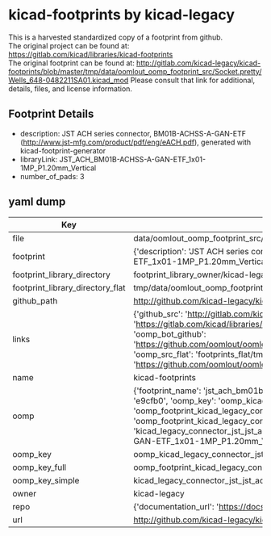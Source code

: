 # kicad-footprints by kicad-legacy  
This is a harvested standardized copy of a footprint from github.  
The original project can be found at:  
https://gitlab.com/kicad/libraries/kicad-footprints  
The original footprint can be found at:
http://gitlab.com/kicad-legacy/kicad-footprints/blob/master/tmp/data/oomlout_oomp_footprint_src/Socket.pretty/Wells_648-0482211SA01.kicad_mod
Please consult that link for additional, details, files, and license information.  
## Footprint Details
* description: JST ACH series connector, BM01B-ACHSS-A-GAN-ETF (http://www.jst-mfg.com/product/pdf/eng/eACH.pdf), generated with kicad-footprint-generator  
* libraryLink: JST_ACH_BM01B-ACHSS-A-GAN-ETF_1x01-1MP_P1.20mm_Vertical  
* number_of_pads: 3  
## yaml dump  
| Key | Value |  
| --- | --- |  
| file | data/oomlout_oomp_footprint_src/kicad-footprints/Connector_JST.pretty/JST_ACH_BM01B-ACHSS-A-GAN-ETF_1x01-1MP_P1.20mm_Vertical.kicad_mod |  
| footprint | {'description': 'JST ACH series connector, BM01B-ACHSS-A-GAN-ETF (http://www.jst-mfg.com/product/pdf/eng/eACH.pdf), generated with kicad-footprint-generator', 'libraryLink': 'JST_ACH_BM01B-ACHSS-A-GAN-ETF_1x01-1MP_P1.20mm_Vertical', 'number_of_pads': 3} |  
| footprint_library_directory | footprint_library_owner/kicad-legacy_kicad-footprints |  
| footprint_library_directory_flat | tmp/data/oomlout_oomp_footprint_src/footprints_flat/kicad_legacy_connector_jst_jst_ach_bm01b_achss_a_gan_etf_1x01_1mp_p1_20mm_vertical/working |  
| github_path | http://github.com/kicad-legacy/kicad-footprints/blob/master/tmp/data/oomlout_oomp_footprint_src/Connector_JST.pretty/JST_ACH_BM01B-ACHSS-A-GAN-ETF_1x01-1MP_P1.20mm_Vertical.kicad_mod |  
| links | {'github_src': 'http://gitlab.com/kicad-legacy/kicad-footprints/blob/master/tmp/data/oomlout_oomp_footprint_src/Socket.pretty/Wells_648-0482211SA01.kicad_mod', 'github_src_repo': 'https://gitlab.com/kicad/libraries/kicad-footprints', 'oomp_bot': 'tmp/data/oomlout_oomp_footprint_src/footprints/kicad_legacy_connector_jst_jst_ach_bm01b_achss_a_gan_etf_1x01_1mp_p1_20mm_vertical/working', 'oomp_bot_github': 'https://github.com/oomlout/oomlout_oomp_footprint_bot/tree/main/tmp/data/oomlout_oomp_footprint_src/footprints/kicad_legacy_connector_jst_jst_ach_bm01b_achss_a_gan_etf_1x01_1mp_p1_20mm_vertical/working', 'oomp_src_flat': 'footprints_flat/tmp/data/oomlout_oomp_footprint_src/footprints_flat/kicad_legacy_connector_jst_jst_ach_bm01b_achss_a_gan_etf_1x01_1mp_p1_20mm_vertical/working', 'oomp_src_flat_github': 'https://github.com/oomlout/oomlout_oomp_footprint_src/tree/main/tmp/data/oomlout_oomp_footprint_src/footprints_flat/kicad_legacy_connector_jst_jst_ach_bm01b_achss_a_gan_etf_1x01_1mp_p1_20mm_vertical/working'} |  
| name | kicad-footprints |  
| oomp | {'footprint_name': 'jst_ach_bm01b_achss_a_gan_etf_1x01_1mp_p1_20mm_vertical', 'library_name': 'connector_jst', 'md5': 'e9cfb03fa04c94b02c49ae207e762b24', 'md5_10': 'e9cfb03fa0', 'md5_5': 'e9cfb', 'md5_6': 'e9cfb0', 'oomp_key': 'oomp_kicad_legacy_connector_jst_jst_ach_bm01b_achss_a_gan_etf_1x01_1mp_p1_20mm_vertical', 'oomp_key_extra': 'oomp_footprint_kicad_legacy_connector_jst_jst_ach_bm01b_achss_a_gan_etf_1x01_1mp_p1_20mm_vertical', 'oomp_key_full': 'oomp_footprint_kicad_legacy_connector_jst_jst_ach_bm01b_achss_a_gan_etf_1x01_1mp_p1_20mm_vertical_e9cfb0', 'oomp_key_simple': 'kicad_legacy_connector_jst_jst_ach_bm01b_achss_a_gan_etf_1x01_1mp_p1_20mm_vertical', 'original_filename': 'data/oomlout_oomp_footprint_src/kicad-footprints/Connector_JST.pretty/JST_ACH_BM01B-ACHSS-A-GAN-ETF_1x01-1MP_P1.20mm_Vertical.kicad_mod', 'owner_name': 'kicad_legacy'} |  
| oomp_key | oomp_kicad_legacy_connector_jst_jst_ach_bm01b_achss_a_gan_etf_1x01_1mp_p1_20mm_vertical |  
| oomp_key_full | oomp_footprint_kicad_legacy_connector_jst_jst_ach_bm01b_achss_a_gan_etf_1x01_1mp_p1_20mm_vertical |  
| oomp_key_simple | kicad_legacy_connector_jst_jst_ach_bm01b_achss_a_gan_etf_1x01_1mp_p1_20mm_vertical |  
| owner | kicad-legacy |  
| repo | {'documentation_url': 'https://docs.github.com/rest/repos/repos#get-a-repository', 'message': 'Not Found'} |  
| url | http://github.com/kicad-legacy/kicad-footprints |  

